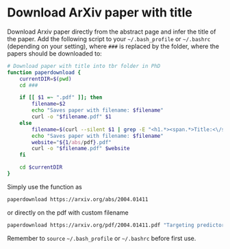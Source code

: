 # Download ArXiv paper with title
Download Arxiv paper directly from the abstract page and infer the title of the paper. Add the following script to your `~/.bash_profile` or `~/.bashrc` (depending on your setting), where `###` is replaced by the folder, where the papers should be downloaded to:

```bash
# Download paper with title into tbr folder in PhD
function paperdownload {
    currentDIR=$(pwd)
    cd ###

    if [[ $1 =~ ".pdf" ]]; then
        filename=$2
        echo "Saves paper with filename: $filename"
        curl -o "$filename.pdf" $1
    else
        filename=$(curl --silent $1 | grep -E "<h1.*><span.*>Title:<\/span>(.*?)<\/h1>" | sed 's/.*<h1.*>\(.*\)<\/h1>.*/\1/')
        echo "Saves paper with filename: $filename"
        website="${1/abs/pdf}.pdf"
        curl -o "$filename.pdf" $website
    fi

    cd $currentDIR
}
```

Simply use the function as
```bash
paperdownload https://arxiv.org/abs/2004.01411
```
or directly on the pdf with custom filename
```bash
paperdownload https://arxiv.org/pdf/2004.01411.pdf "Targeting predictors in random forest regression"
```

Remember to `source` `~/.bash_profile` or `~/.bashrc` before first use.
